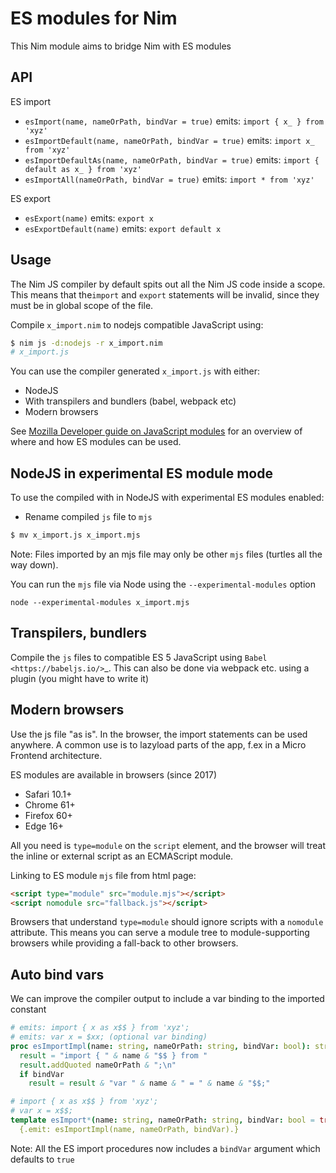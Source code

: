 # ES modules for Nim

This Nim module aims to bridge Nim with ES modules

## API

ES import

- `esImport(name, nameOrPath, bindVar = true)` emits: `import { x_ } from 'xyz'`
- `esImportDefault(name, nameOrPath, bindVar = true)` emits: `import x_ from 'xyz'`
- `esImportDefaultAs(name, nameOrPath, bindVar = true)` emits: `import { default as x_ } from 'xyz'`
- `esImportAll(nameOrPath, bindVar = true)` emits: `import * from 'xyz'`

ES export

- `esExport(name)` emits: `export x`
- `esExportDefault(name)` emits: `export default x`

## Usage

The Nim JS compiler by default spits out all the Nim JS code inside a scope. 
This means that the`import` and `export` statements will be invalid, since they 
must be in global scope of the file.

Compile `x_import.nim` to nodejs compatible JavaScript using:

```sh
$ nim js -d:nodejs -r x_import.nim
# x_import.js
```

You can use the compiler generated `x_import.js` with either:

- NodeJS
- With transpilers and bundlers (babel, webpack etc)
- Modern browsers

See [Mozilla Developer guide on JavaScript modules](https://developer.mozilla.org/en-US/docs/Web/JavaScript/Guide/Modules) for an overview of where and how ES modules can be used.

## NodeJS in experimental ES module mode

To use the compiled with in NodeJS with experimental ES modules enabled:

- Rename compiled `js` file to `mjs`

```sh
$ mv x_import.js x_import.mjs
```

Note: Files imported by an mjs file may only be other `mjs` files (turtles all the way down).

You can run the `mjs` file via Node using the `--experimental-modules` option

`node --experimental-modules x_import.mjs`

## Transpilers, bundlers

Compile the `js` files to compatible ES 5 JavaScript using `Babel <https://babeljs.io/>`_.
This can also be done via webpack etc. using a plugin (you might have to write it)

## Modern browsers

Use the js file "as is". In the browser, the import statements can be used anywhere.
A common use is to lazyload parts of the app, f.ex in a Micro Frontend architecture.

ES modules are available in browsers (since 2017)

- Safari 10.1+
- Chrome 61+
- Firefox 60+
- Edge 16+

All you need is `type=module` on the `script` element, and the browser will treat the inline or external script as an ECMAScript module.

Linking to ES module `mjs` file from html page:

```html
<script type="module" src="module.mjs"></script>
<script nomodule src="fallback.js"></script>
```

Browsers that understand `type=module` should ignore scripts with a `nomodule` attribute. 
This means you can serve a module tree to module-supporting browsers while providing 
a fall-back to other browsers.

## Auto bind vars

We can improve the compiler output to include a var binding to the imported constant

```nim
# emits: import { x as x$$ } from 'xyz';
# emits: var x = $xx; (optional var binding)
proc esImportImpl(name: string, nameOrPath: string, bindVar: bool): string =
  result = "import { " & name & "$$ } from "
  result.addQuoted nameOrPath & ";\n"
  if bindVar
    result = result & "var " & name & " = " & name & "$$;"

# import { x as x$$ } from 'xyz';
# var x = x$$;
template esImport*(name: string, nameOrPath: string, bindVar: bool = true) =
  {.emit: esImportImpl(name, nameOrPath, bindVar).}
```

Note: All the ES import procedures now includes a `bindVar` argument which defaults to `true`
